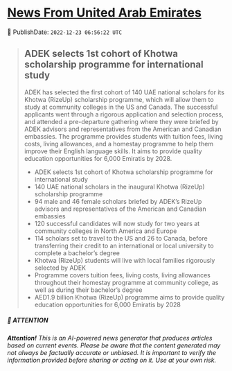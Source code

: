 [News From United Arab Emirates](https://github.com/UAE-Camel/News)
==========


📆 PublishDate: `2022-12-23 06:56:22 UTC`


> ## ADEK selects 1st cohort of Khotwa scholarship programme for international study
> 
> ADEK has selected the first cohort of 140 UAE national scholars for its Khotwa (RizeUp) scholarship programme, which will allow them to study at community colleges in the US and Canada. The successful applicants went through a rigorous application and selection process, and attended a pre-departure gathering where they were briefed by ADEK advisors and representatives from the American and Canadian embassies. The programme provides students with tuition fees, living costs, living allowances, and a homestay programme to help them improve their English language skills. It aims to provide quality education opportunities for 6,000 Emiratis by 2028.
> 
> - ADEK selects 1st cohort of Khotwa scholarship programme for international study
> - 140 UAE national scholars in the inaugural Khotwa (RizeUp) scholarship programme
> - 94 male and 46 female scholars briefed by ADEK’s RizeUp advisors and representatives of the American and Canadian embassies
> - 120 successful candidates will now study for two years at community colleges in North America and Europe
> - 114 scholars set to travel to the US and 26 to Canada, before transferring their credit to an international or local university to complete a bachelor’s degree
> - Khotwa (RizeUp) students will live with local families rigorously selected by ADEK
> - Programme covers tuition fees, living costs, living allowances throughout their homestay programme at community college, as well as during their bachelor’s degree
> - AED1.9 billion Khotwa (RizeUp) programme aims to provide quality education opportunities for 6,000 Emiratis by 2028


##### 📝 ATTENTION

###### **Attention!** This is an AI-powered news generator that produces articles based on current events. Please be aware that the content generated may not always be factually accurate or unbiased. It is important to verify the information provided before sharing or acting on it. Use at your own risk.

